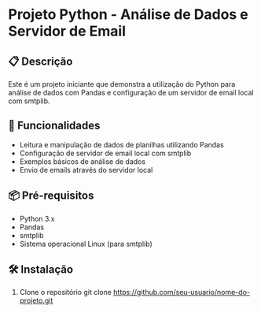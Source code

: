 # Projeto Python - Análise de Dados e Servidor de Email

## 📋 Descrição
Este é um projeto iniciante que demonstra a utilização do Python para análise de dados com Pandas e configuração de um servidor de email local com smtplib.

## 🚀 Funcionalidades
- Leitura e manipulação de dados de planilhas utilizando Pandas
- Configuração de servidor de email local com smtplib
- Exemplos básicos de análise de dados
- Envio de emails através do servidor local

## 📦 Pré-requisitos
- Python 3.x
- Pandas
- smtplib
- Sistema operacional Linux (para smtplib)

## 🛠️ Instalação

1. Clone o repositório
   git clone https://github.com/seu-usuario/nome-do-projeto.git
